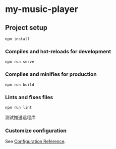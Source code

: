 # my-music-player

## Project setup
```
npm install
```

### Compiles and hot-reloads for development
```
npm run serve
```

### Compiles and minifies for production
```
npm run build
```

### Lints and fixes files
```
npm run lint
```
测试推送远程库
### Customize configuration
See [Configuration Reference](https://cli.vuejs.org/config/).
